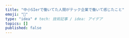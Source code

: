 ```yaml
---
title: "中小SIerで働いてた人間がテック企業で働いて感じたこと"
emoji: "👻"
type: "idea" # tech: 技術記事 / idea: アイデア
topics: []
published: false
---
```

